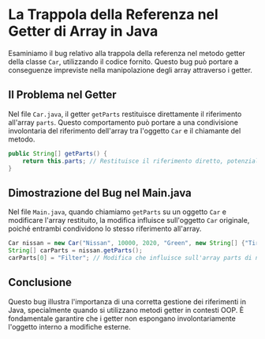 # La Trappola della Referenza nel Getter di Array in Java

Esaminiamo il bug relativo alla trappola della referenza nel metodo getter della classe `Car`, utilizzando il codice fornito. Questo bug può portare a conseguenze impreviste nella manipolazione degli array attraverso i getter.

## Il Problema nel Getter
Nel file `Car.java`, il getter `getParts` restituisce direttamente il riferimento all'array `parts`. Questo comportamento può portare a una condivisione involontaria del riferimento dell'array tra l'oggetto `Car` e il chiamante del metodo.

```java
public String[] getParts() {
    return this.parts; // Restituisce il riferimento diretto, potenziale trappola della referenza
}
```

## Dimostrazione del Bug nel Main.java
Nel file `Main.java`, quando chiamiamo `getParts` su un oggetto `Car` e modificare l'array restituito, la modifica influisce sull'oggetto `Car` originale, poiché entrambi condividono lo stesso riferimento all'array.

```java
Car nissan = new Car("Nissan", 10000, 2020, "Green", new String[] {"Tires", "Keys"});
String[] carParts = nissan.getParts();
carParts[0] = "Filter"; // Modifica che influisce sull'array parts di nissan
```

## Conclusione
Questo bug illustra l'importanza di una corretta gestione dei riferimenti in Java, specialmente quando si utilizzano metodi getter in contesti OOP. È fondamentale garantire che i getter non espongano involontariamente l'oggetto interno a modifiche esterne.
